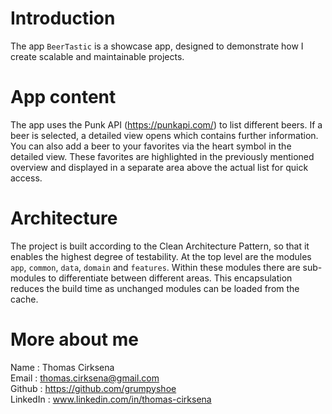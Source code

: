 
# Introduction

The app `BeerTastic` is a showcase app, designed to demonstrate how I create scalable and maintainable projects.

# App content

The app uses the Punk API (https://punkapi.com/) to list different beers. If a beer is selected, a detailed view opens which contains further information.
You can also add a beer to your favorites via the heart symbol in the detailed view. These favorites are highlighted in the previously mentioned overview and displayed in a separate area above the actual list for quick access.

# Architecture

The project is built according to the Clean Architecture Pattern, so that it enables the highest degree of testability. At the top level are the modules `app`, `common`, `data`, `domain` and `features`. Within these modules there are sub-modules to differentiate between different areas. 
This encapsulation reduces the build time as unchanged modules can be loaded from the cache.


# More about me

Name	 : Thomas Cirksena  
Email    : thomas.cirksena@gmail.com  
Github   : https://github.com/grumpyshoe  
LinkedIn : www.linkedin.com/in/thomas-cirksena  
